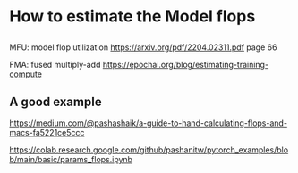 # How to estimate the Model flops

##
MFU: model flop utilization https://arxiv.org/pdf/2204.02311.pdf  page 66

FMA: fused multiply-add  https://epochai.org/blog/estimating-training-compute

## A good example 
https://medium.com/@pashashaik/a-guide-to-hand-calculating-flops-and-macs-fa5221ce5ccc

https://colab.research.google.com/github/pashanitw/pytorch_examples/blob/main/basic/params_flops.ipynb
